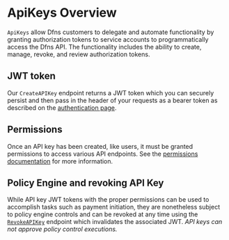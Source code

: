 # ApiKeys Overview

`ApiKeys` allow Dfns customers to delegate and automate functionality by granting authorization tokens to service accounts to programmatically access the Dfns API. The functionality includes the ability to create, manage, revoke, and review authorization tokens.

## JWT token

Our `CreateAPIKey` endpoint returns a JWT token which you can securely persist and then pass in the header of your requests as a bearer token as described on the [authentication page](../../getting-started/authentication-authorization.md).

## Permissions

Once an API key has been created, like users, it must be granted permissions to access various API endpoints. See the [permissions documentation](broken-reference) for more information.

## Policy Engine and revoking API Key

While API key JWT tokens with the proper permissions can be used to accomplish tasks such as payment initiation, they are nonetheless subject to policy engine controls and can be revoked at any time using the [`RevokeAPIKey`](RevokeApiKey.md) endpoint which invalidates the associated JWT. _API keys can not approve policy control executions._
